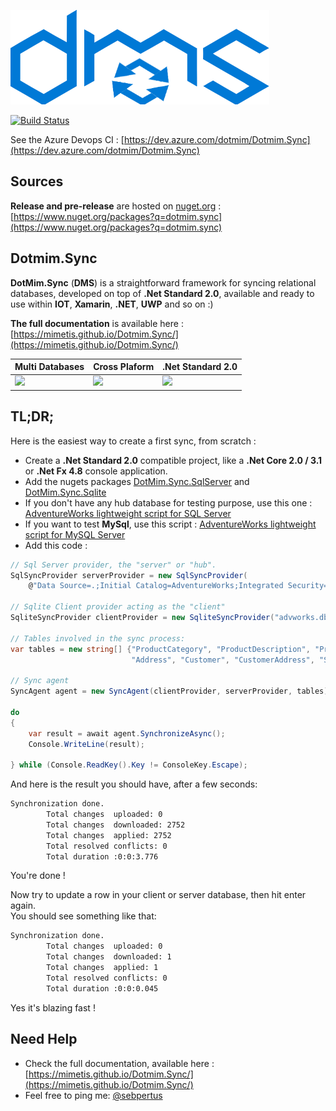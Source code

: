 ![DMS](Assets/Icon.png)

[![Build Status](https://dev.azure.com/dotmim/Dotmim.Sync/_apis/build/status/Dotmim.Sync%20Full%20Tests)](https://dev.azure.com/dotmim/Dotmim.Sync/_build/latest?definitionId=5)

See the Azure Devops CI : [https://dev.azure.com/dotmim/Dotmim.Sync](https://dev.azure.com/dotmim/Dotmim.Sync)

## Sources
**Release and pre-release** are hosted on [nuget.org](https://www.nuget.org) : [https://www.nuget.org/packages?q=dotmim.sync](https://www.nuget.org/packages?q=dotmim.sync)

## Dotmim.Sync

**DotMim.Sync** (**DMS**) is a straightforward framework for syncing relational databases, developed on top of **.Net Standard 2.0**, available and ready to use within  **IOT**, **Xamarin**, **.NET**, **UWP** and so on :)  

**The full documentation** is available here : [https://mimetis.github.io/Dotmim.Sync/](https://mimetis.github.io/Dotmim.Sync/)  

Multi Databases | Cross Plaform |  .Net Standard 2.0 
-------------|---------------------|--------------------
![](Assets/CrossPlatform.png) | ![](Assets/MultiOS.png) | ![](Assets/NetCore.png) 


## TL;DR;

Here is the easiest way to create a first sync, from scratch : 

* Create a **.Net Standard 2.0** compatible project, like a **.Net Core 2.0 / 3.1** or **.Net Fx 4.8** console application.  
* Add the nugets packages [DotMim.Sync.SqlServer](https://www.nuget.org/packages/Dotmim.Sync.SqlServer/) and [DotMim.Sync.Sqlite](https://www.nuget.org/packages/Dotmim.Sync.Sqlite/) 
* If you don't have any hub database for testing purpose, use this one : [AdventureWorks lightweight script for SQL Server](/CreateAdventureWorks.sql)  
* If you want to test **MySql**, use this script :  [AdventureWorks lightweight script for MySQL Server](/CreateMySqlAdventureWorks.sql)  
* Add this code :   

``` csharp
// Sql Server provider, the "server" or "hub".
SqlSyncProvider serverProvider = new SqlSyncProvider(
    @"Data Source=.;Initial Catalog=AdventureWorks;Integrated Security=true;");

// Sqlite Client provider acting as the "client"
SqliteSyncProvider clientProvider = new SqliteSyncProvider("advworks.db");

// Tables involved in the sync process:
var tables = new string[] {"ProductCategory", "ProductDescription", "ProductModel", "Product", "ProductModelProductDescription",
                           "Address", "Customer", "CustomerAddress", "SalesOrderHeader", "SalesOrderDetail" };

// Sync agent
SyncAgent agent = new SyncAgent(clientProvider, serverProvider, tables);

do
{
    var result = await agent.SynchronizeAsync();
    Console.WriteLine(result);

} while (Console.ReadKey().Key != ConsoleKey.Escape);
```

And here is the result you should have, after a few seconds:

``` cmd
Synchronization done.
        Total changes  uploaded: 0
        Total changes  downloaded: 2752
        Total changes  applied: 2752
        Total resolved conflicts: 0
        Total duration :0:0:3.776
```

You're done !

Now try to update a row in your client or server database, then hit enter again.   
You should see something like that:

``` cmd
Synchronization done.
        Total changes  uploaded: 0
        Total changes  downloaded: 1
        Total changes  applied: 1
        Total resolved conflicts: 0
        Total duration :0:0:0.045
```

Yes it's blazing fast !

## Need Help

* Check the full documentation, available here : [https://mimetis.github.io/Dotmim.Sync/](https://mimetis.github.io/Dotmim.Sync/)
* Feel free to ping me: [@sebpertus](http://www.twitter.com/sebpertus)
